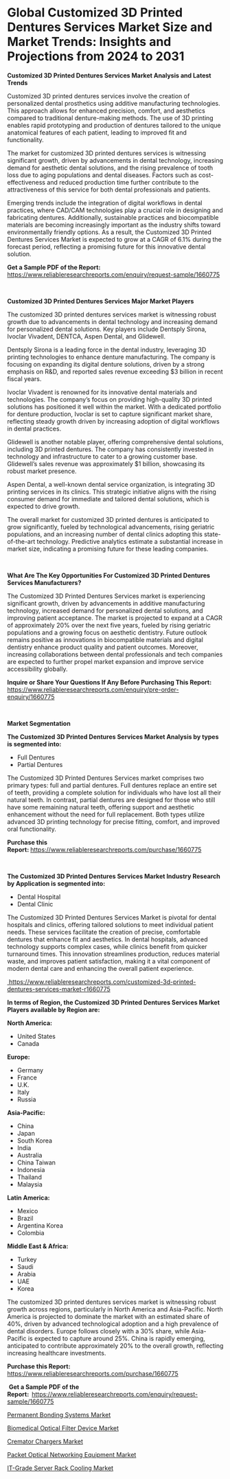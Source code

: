 <p><h1>Global Customized 3D Printed Dentures Services Market Size and Market Trends: Insights and Projections from 2024 to 2031</h1></p><p><strong>Customized 3D Printed Dentures Services Market Analysis and Latest Trends</strong></p>
<p><p>Customized 3D printed dentures services involve the creation of personalized dental prosthetics using additive manufacturing technologies. This approach allows for enhanced precision, comfort, and aesthetics compared to traditional denture-making methods. The use of 3D printing enables rapid prototyping and production of dentures tailored to the unique anatomical features of each patient, leading to improved fit and functionality.</p><p>The market for customized 3D printed dentures services is witnessing significant growth, driven by advancements in dental technology, increasing demand for aesthetic dental solutions, and the rising prevalence of tooth loss due to aging populations and dental diseases. Factors such as cost-effectiveness and reduced production time further contribute to the attractiveness of this service for both dental professionals and patients.</p><p>Emerging trends include the integration of digital workflows in dental practices, where CAD/CAM technologies play a crucial role in designing and fabricating dentures. Additionally, sustainable practices and biocompatible materials are becoming increasingly important as the industry shifts toward environmentally friendly options. As a result, the Customized 3D Printed Dentures Services Market is expected to grow at a CAGR of 6.1% during the forecast period, reflecting a promising future for this innovative dental solution.</p></p>
<p><strong>Get a Sample PDF of the Report:&nbsp;</strong> <a href="https://www.reliableresearchreports.com/enquiry/request-sample/1660775?utm_campaign=115&utm_medium=2&utm_source=Github&utm_content=ia&utm_term=26102024&utm_id=customized-3d-printed-dentures-services">https://www.reliableresearchreports.com/enquiry/request-sample/1660775</a></p>
<p>&nbsp;</p>
<p><strong>Customized 3D Printed Dentures Services Major Market Players</strong></p>
<p><p>The customized 3D printed dentures services market is witnessing robust growth due to advancements in dental technology and increasing demand for personalized dental solutions. Key players include Dentsply Sirona, Ivoclar Vivadent, DENTCA, Aspen Dental, and Glidewell.</p><p>Dentsply Sirona is a leading force in the dental industry, leveraging 3D printing technologies to enhance denture manufacturing. The company is focusing on expanding its digital denture solutions, driven by a strong emphasis on R&D, and reported sales revenue exceeding $3 billion in recent fiscal years.</p><p>Ivoclar Vivadent is renowned for its innovative dental materials and technologies. The company’s focus on providing high-quality 3D printed solutions has positioned it well within the market. With a dedicated portfolio for denture production, Ivoclar is set to capture significant market share, reflecting steady growth driven by increasing adoption of digital workflows in dental practices.</p><p>Glidewell is another notable player, offering comprehensive dental solutions, including 3D printed dentures. The company has consistently invested in technology and infrastructure to cater to a growing customer base. Glidewell’s sales revenue was approximately $1 billion, showcasing its robust market presence.</p><p>Aspen Dental, a well-known dental service organization, is integrating 3D printing services in its clinics. This strategic initiative aligns with the rising consumer demand for immediate and tailored dental solutions, which is expected to drive growth.</p><p>The overall market for customized 3D printed dentures is anticipated to grow significantly, fueled by technological advancements, rising geriatric populations, and an increasing number of dental clinics adopting this state-of-the-art technology. Predictive analytics estimate a substantial increase in market size, indicating a promising future for these leading companies.</p></p>
<p>&nbsp;</p>
<p><strong>What Are The Key Opportunities For Customized 3D Printed Dentures Services Manufacturers?</strong></p>
<p><p>The Customized 3D Printed Dentures Services market is experiencing significant growth, driven by advancements in additive manufacturing technology, increased demand for personalized dental solutions, and improving patient acceptance. The market is projected to expand at a CAGR of approximately 20% over the next five years, fueled by rising geriatric populations and a growing focus on aesthetic dentistry. Future outlook remains positive as innovations in biocompatible materials and digital dentistry enhance product quality and patient outcomes. Moreover, increasing collaborations between dental professionals and tech companies are expected to further propel market expansion and improve service accessibility globally.</p></p>
<p><strong>Inquire or Share Your Questions If Any Before Purchasing This Report:</strong> <a href="https://www.reliableresearchreports.com/enquiry/pre-order-enquiry/1660775?utm_campaign=115&utm_medium=2&utm_source=Github&utm_content=ia&utm_term=26102024&utm_id=customized-3d-printed-dentures-services">https://www.reliableresearchreports.com/enquiry/pre-order-enquiry/1660775</a></p>
<p>&nbsp;</p>
<p><strong>Market Segmentation</strong></p>
<p><strong>The Customized 3D Printed Dentures Services Market Analysis by types is segmented into:</strong></p>
<p><ul><li>Full Dentures</li><li>Partial Dentures</li></ul></p>
<p><p>The Customized 3D Printed Dentures Services market comprises two primary types: full and partial dentures. Full dentures replace an entire set of teeth, providing a complete solution for individuals who have lost all their natural teeth. In contrast, partial dentures are designed for those who still have some remaining natural teeth, offering support and aesthetic enhancement without the need for full replacement. Both types utilize advanced 3D printing technology for precise fitting, comfort, and improved oral functionality.</p></p>
<p><strong>Purchase this Report:&nbsp;</strong><a href="https://www.reliableresearchreports.com/purchase/1660775?utm_campaign=115&utm_medium=2&utm_source=Github&utm_content=ia&utm_term=26102024&utm_id=customized-3d-printed-dentures-services">https://www.reliableresearchreports.com/purchase/1660775</a></p>
<p>&nbsp;</p>
<p><strong>The Customized 3D Printed Dentures Services Market Industry Research by Application is segmented into:</strong></p>
<p><ul><li>Dental Hospital</li><li>Dental Clinic</li></ul></p>
<p><p>The Customized 3D Printed Dentures Services Market is pivotal for dental hospitals and clinics, offering tailored solutions to meet individual patient needs. These services facilitate the creation of precise, comfortable dentures that enhance fit and aesthetics. In dental hospitals, advanced technology supports complex cases, while clinics benefit from quicker turnaround times. This innovation streamlines production, reduces material waste, and improves patient satisfaction, making it a vital component of modern dental care and enhancing the overall patient experience.</p></p>
<p><a href="https://www.reliableresearchreports.com/customized-3d-printed-dentures-services-market-r1660775?utm_campaign=115&utm_medium=2&utm_source=Github&utm_content=ia&utm_term=26102024&utm_id=customized-3d-printed-dentures-services">&nbsp;https://www.reliableresearchreports.com/customized-3d-printed-dentures-services-market-r1660775</a></p>
<p><strong>In terms of Region, the Customized 3D Printed Dentures Services Market Players available by Region are:</strong></p>
<p>
    <p> <strong> North America: </strong>
        <ul>
            <li>United States</li>
            <li>Canada</li>
        </ul>
        </p> 
    <p> <strong> Europe: </strong>
        <ul>
            <li>Germany</li>
            <li>France</li>
            <li>U.K.</li>
            <li>Italy</li>
            <li>Russia</li>
        </ul>
        </p> 
    <p> <strong> Asia-Pacific: </strong>
        <ul>
            <li>China</li>
            <li>Japan</li>
            <li>South Korea</li>
            <li>India</li>
            <li>Australia</li>
            <li>China Taiwan</li>
            <li>Indonesia</li>
            <li>Thailand</li>
            <li>Malaysia</li>
        </ul>
        </p> 
    <p> <strong> Latin America: </strong>
        <ul>
            <li>Mexico</li>
            <li>Brazil</li>
            <li>Argentina Korea</li>
            <li>Colombia</li>
        </ul>
        </p> 
    <p> <strong> Middle East & Africa: </strong>
        <ul>
            <li>Turkey</li>
            <li>Saudi</li>
            <li>Arabia</li>
            <li>UAE</li>
            <li>Korea</li>
        </ul>
    </p>
    </p>
<p><p>The customized 3D printed dentures services market is witnessing robust growth across regions, particularly in North America and Asia-Pacific. North America is projected to dominate the market with an estimated share of 40%, driven by advanced technological adoption and a high prevalence of dental disorders. Europe follows closely with a 30% share, while Asia-Pacific is expected to capture around 25%. China is rapidly emerging, anticipated to contribute approximately 20% to the overall growth, reflecting increasing healthcare investments.</p></p>
<p><strong>Purchase this Report: </strong><a href="https://www.reliableresearchreports.com/purchase/1660775?utm_campaign=115&utm_medium=2&utm_source=Github&utm_content=ia&utm_term=26102024&utm_id=customized-3d-printed-dentures-services">https://www.reliableresearchreports.com/purchase/1660775</a></p>
<p>&nbsp;<strong>Get a Sample PDF of the Report:&nbsp;&nbsp;</strong><a href="https://www.reliableresearchreports.com/enquiry/request-sample/1660775?utm_campaign=115&utm_medium=2&utm_source=Github&utm_content=ia&utm_term=26102024&utm_id=customized-3d-printed-dentures-services">https://www.reliableresearchreports.com/enquiry/request-sample/1660775</a></p>
<p><strong></strong></p>
<p><p><a href="https://github.com/JavierDDowns/Market-Research-Report-List-1/blob/main/permanent-bonding-systems-market.md?utm_campaign=115&utm_medium=2&utm_source=Github&utm_content=ia&utm_term=26102024&utm_id=customized-3d-printed-dentures-services">Permanent Bonding Systems Market</a></p><p><a href="https://www.linkedin.com/pulse/biomedical-optical-filter-device-value-chain-analysis-from-yjqmf?utm_campaign=115&utm_medium=2&utm_source=Github&utm_content=ia&utm_term=26102024&utm_id=customized-3d-printed-dentures-services">Biomedical Optical Filter Device Market</a></p><p><a href="https://issuu.com/reportprime-2/docs/cremator-chargers-market-size-2030._3136c344502887?utm_campaign=115&utm_medium=2&utm_source=Github&utm_content=ia&utm_term=26102024&utm_id=customized-3d-printed-dentures-services">Cremator Chargers Market</a></p><p><a href="https://www.linkedin.com/pulse/exploring-packet-optical-networking-equipment-market-strategic-7fpsf?utm_campaign=115&utm_medium=2&utm_source=Github&utm_content=ia&utm_term=26102024&utm_id=customized-3d-printed-dentures-services">Packet Optical Networking Equipment Market</a></p><p><a href="https://github.com/fendtankandh/Market-Research-Report-List-1/blob/main/it-grade-server-rack-cooling-market.md?utm_campaign=115&utm_medium=2&utm_source=Github&utm_content=ia&utm_term=26102024&utm_id=customized-3d-printed-dentures-services">IT-Grade Server Rack Cooling Market</a></p></p>
